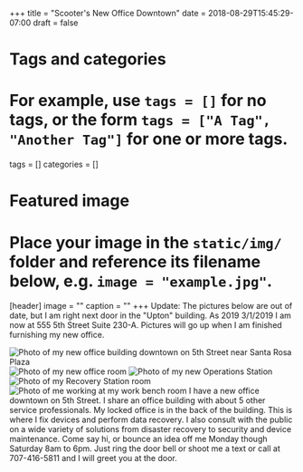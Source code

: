 +++
title = "Scooter's New Office Downtown"
date = 2018-08-29T15:45:29-07:00
draft = false

# Tags and categories
# For example, use `tags = []` for no tags, or the form `tags = ["A Tag", "Another Tag"]` for one or more tags.
tags = []
categories = []

# Featured image
# Place your image in the `static/img/` folder and reference its filename below, e.g. `image = "example.jpg"`.
[header]
image = ""
caption = ""
+++
Update: The pictures below are out of date, but I am right next door in the "Upton" building. As 2019 3/1/2019 I am now at 555 5th Street Suite 230-A. Pictures will go up when I am finished furnishing my new office.

![Photo of my new office building downtown on 5th Street near Santa Rosa Plaza](/img/scoops/new-office-downtown/office-outside-med-small.jpg)
![Photo of my new office room](/img/scoops/new-office-downtown/office-room-int-med-small.jpg)
![Photo of my new Operations Station](/img/scoops/new-office-downtown/office-operations-int-close-small.jpg)
![Photo of my Recovery Station room](/img/scoops/new-office-downtown/office-recovery-int-mid-small.jpg)
![Photo of me working at my work bench room](/img/scoops/new-office-downtown/office-work-bench-me-int-mid-small.jpg)
I have a new office downtown on 5th Street. I share an office building with about 5 other service professionals. My locked office is in the back of the building. This is where I fix devices and perform data recovery. I also consult with the public on a wide variety of solutions from disaster recovery to security and device maintenance. Come say hi, or bounce an idea off me Monday though Saturday 8am to 6pm. Just ring the door bell or shoot me a text or call at 707-416-5811 and I will greet you at the door.
